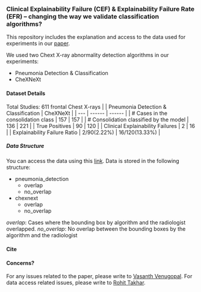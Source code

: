 ### Clinical Explainability Failure (CEF) &amp; Explainability Failure Rate (EFR) – changing the way we validate classification algorithms?

This repository includes the explanation and access to the data used for experiments in our [paper][paper_link].

We used two Chext X-ray abnormality detection algorithms in our experiments:

  - Pneumonia Detection & Classification
  - CheXNeXt

#### Dataset Details
Total Studies: 611 frontal Chest X-rays
| | Pneumonia Detection & Classification | CheXNeXt |
| --- | ------ | ------ |
| # Cases in the consolidation class | 157 | 157 |
| # Consolidation classified by the model | 136 | 221 |
| True Positives | 90 | 120 |
| Clinical Explainability Failures | 2 | 16 |
| Explainability Failure Ratio | 2/90(2.22%) | 16/120(13.33%) |

##### Data Structure
You can access the data using this [link][drive_link].
Data is stored in the following structure:
 - pneumonia_detection
    - overlap
    - no_overlap
 - chexnext
    - overlap
    - no_overlap

*overlap*: Cases where the bounding box by algorithm and the radiologist overlapped.
*no_overlap*: No overlap between the bounding boxes by the algorithm and the radiologist


#### Cite


#### Concerns?

For any issues related to the paper, please write to [Vasanth Venugopal](mailto:vasanth.venugopal@caring-research.com).
For data access related issues, please write to [Rohit Takhar](mailto:rohit.takhar@caring-research.com).




   [paper_link]: <https://carin-research.com>
   [drive_link]: <https://drive.google.com/drive/folders/1LW6vrwTVwFGbT2jJW7lwDlz0bOQbcKdQ?usp=sharing>
